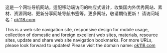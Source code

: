 这是一个网址导航网站，适配移动端访问的响应式设计，收集国内外优秀网站、素材、资源网站、更新分享网址导航书签等。更多网址，敬请期待更新！
请访问域名：[ok118.com](https://ok118.com) <a href="https://ok118.com" target="_blank"></a>

This is a web site navigation site, responsive design for mobile usage, collection of domestic and foreign excellent web sites, materials, resource sites, update and share web site navigation bookmarks. For more URLs, please look forward to updates!
Please visit the domain name: [ok118.com](https://ok118.com) <a href="https://ok118.com" target="_blank"></a>
